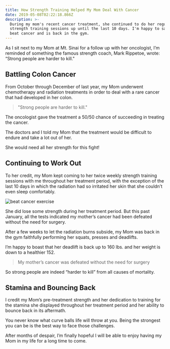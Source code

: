 ```yaml
---
title: How Strength Training Helped My Mom Deal With Cancer
date: 2019-05-08T02:22:18.866Z
description: >-
  During my mom's recent cancer treatment, she continued to do her regular
  strength training sessions up until the last 10 days. I'm happy to say she
  beat cancer and is back in the gym.
---
```

As I sit next to my Mom at Mt. Sinai for a follow up with her oncologist, I’m reminded of something the famous strength coach, Mark Rippetoe, wrote: “Strong people are harder to kill." 

## Battling Colon Cancer

From October through December of last year, my Mom underwent chemotherapy and radiation treatments in order to deal with a rare cancer that had developed in her colon.  

> "Strong people are harder to kill."

The oncologist gave the treatment a 50/50 chance of succeeding in treating the cancer.

The doctors and I told my Mom that the treatment would be difficult to endure and take a lot out of her.  

She would need all her strength for this fight!  

## Continuing to Work Out

To her credit, my Mom kept coming to her twice weekly strength training sessions with me throughout her treatment period, with the exception of the last 10 days in which the radiation had so irritated her skin that she couldn’t even sleep comfortably.  

![beat cancer exercise](/img/beat-cancer-exercise.webp)

She did lose some strength during her treatment period. But this past January, all the tests indicated my mother’s cancer had been defeated without the need for surgery.  

After a few weeks to let the radiation burns subside, my Mom was back in the gym faithfully performing her squats, presses and deadlifts. 

I’m happy to boast that her deadlift is back up to 160 lbs. and her weight is down to a healthier 152.  

>  My mother’s cancer was defeated without the need for surgery

So strong people are indeed “harder to kill” from all causes of mortality.  

## Stamina and Bouncing Back

I credit my Mom’s pre-treatment strength and her dedication to training for the stamina she displayed throughout her treatment period and her ability to bounce back in its aftermath.  

You never know what curve balls life will throw at you.  Being the strongest you can be is the best way to face those challenges.  

After months of despair,  I’m finally hopeful I will be able to enjoy having my Mom in my life for a long time to come.
